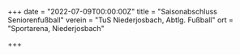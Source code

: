 +++
date = "2022-07-09T00:00:00Z"
title = "Saisonabschluss Seniorenfußball"
verein = "TuS Niederjosbach, Abtlg. Fußball"
ort = "Sportarena, Niederjosbach"

+++
